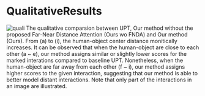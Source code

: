 # QualitativeResults

![quali](RebuttalQualiDistance.png "Qualitative Results")
The qualitative comparsion between UPT, Our method without the proposed Far-Near Distance Attention (Ours wo FNDA) and Our method (Ours). 
From (a) to (i), the human-object center distance monitically increases.
It can be observed that when the human-object are close to each other (a ~ e), our method assigns similar or slightly lower scores for the marked interations compared to baseline UPT.
Nonetheless, when the human-object are far away from each other (f ~ i), our method assigns higher scores to the given interaction, suggesting that our method is able to better model distant interactions.
Note that only part of the interactions in an image are illustrated.
